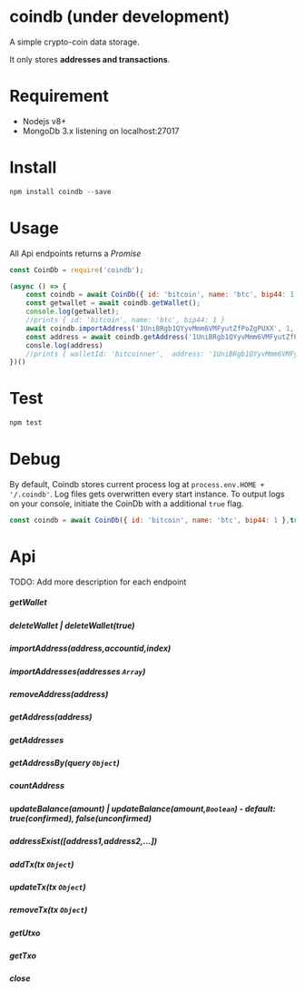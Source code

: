 # coindb (under development)

A simple crypto-coin data storage.

It only stores **addresses and transactions**.

# Requirement

- Nodejs v8+
- MongoDb 3.x listening on localhost:27017

# Install

```js
npm install coindb --save
```

# Usage

All Api endpoints returns a *Promise*

```js
const CoinDb = require('coindb');

(async () => {
 	const coindb = await CoinDb({ id: 'bitcoin', name: 'btc', bip44: 1 });
    const getwallet = await coindb.getWallet();
    console.log(getwallet);
    //prints { id: 'bitcoin', name: 'btc', bip44: 1 }
    await coindb.importAddress('1UniBRgb1QYyvMmm6VMFyutZfPoZgPUXX', 1, 4);
    const address = await coindb.getAddress('1UniBRgb1QYyvMmm6VMFyutZfPoZgPUXX');
    consle.log(address)
    //prints { walletId: 'bitcoinner',  address: '1UniBRgb1QYyvMmm6VMFyutZfPoZgPUXL',  accountId: 1,  index: 4 }
})()
```
# Test
```js
npm test
```
# Debug
By default, Coindb stores current process log at `process.env.HOME + '/.coindb'`. Log files gets overwritten every start instance.
To output logs on your console, initiate the CoinDb with a additional `true` flag.
```js
const coindb = await CoinDb({ id: 'bitcoin', name: 'btc', bip44: 1 },true);
```
# Api
TODO: Add more description for each endpoint
##### getWallet
##### deleteWallet | deleteWallet(true)
##### importAddress(address,accountid,index)
##### importAddresses(addresses `Array`)
##### removeAddress(address)
##### getAddress(address)
##### getAddresses
##### getAddressBy(query `Object`)
##### countAddress
##### updateBalance(amount) | updateBalance(amount,`Boolean`) - default: true(confirmed), false(unconfirmed)
##### addressExist([address1,address2,...]) 
##### addTx(tx `Object`)
##### updateTx(tx `Object`)
##### removeTx(tx `Object`)
##### getUtxo
##### getTxo
##### close
